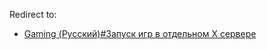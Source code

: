 Redirect to:

*   [Gaming (Русский)#Запуск игр в отдельном X сервере](/index.php/Gaming_(%D0%A0%D1%83%D1%81%D1%81%D0%BA%D0%B8%D0%B9)#Запуск_игр_в_отдельном_X_сервере "Gaming (Русский)")